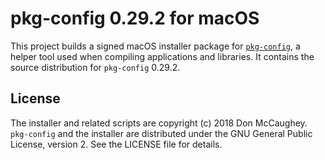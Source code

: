pkg-config 0.29.2 for macOS
===========================

This project builds a signed macOS installer package for [`pkg-config`][1],
a helper tool used when compiling applications and libraries. It contains the
source distribution for `pkg-config` 0.29.2.

[1]: http://www.freedesktop.org/wiki/Software/pkg-config/ "pkg-config"

## License

The installer and related scripts are copyright (c) 2018 Don McCaughey.
`pkg-config` and the installer are distributed under the GNU General Public 
License, version 2.  See the LICENSE file for details.

